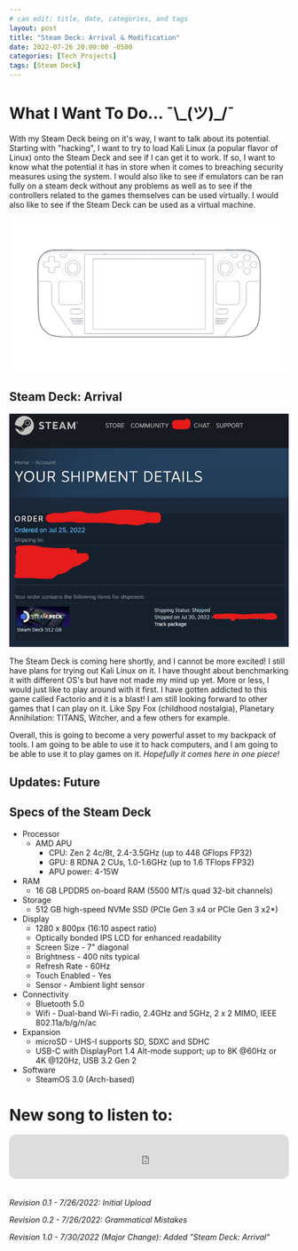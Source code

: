 ```yaml
---
# can edit: title, date, categories, and tags
layout: post
title: "Steam Deck: Arrival & Modification"
date: 2022-07-26 20:00:00 -0500
categories: [Tech Projects]
tags: [Steam Deck]
---
```


# What I Want To Do... ¯\\\_(ツ)_/¯
With my Steam Deck being on it's way, I want to talk about its potential. Starting with "hacking", I want to try to load Kali Linux (a popular flavor of Linux) onto the Steam Deck and see if I can get it to work. If so, I want to know what the potential it has in store when it comes to breaching security measures using the system. I would also like to see if emulators can be ran fully on a steam deck without any problems as well as to see if the controllers related to the games themselves can be used virtually. I would also like to see if the Steam Deck can be used as a virtual machine.


![SteamDeck](/assets/img/steam_deck_tech_specs.png)

## Steam Deck: Arrival

![SteamDeckOrder](/assets/img/steam_deck_order.png)

The Steam Deck is coming here shortly, and I cannot be more excited!
I still have plans for trying out Kali Linux on it. I have thought about benchmarking it with different OS's but have not made my mind up yet. More or less, I would just like to play around with it first. I have gotten addicted to this game called Factorio and it is a blast! I am still looking forward to other games that I can play on it. Like Spy Fox (childhood nostalgia), Planetary Annihilation: TITANS, Witcher, and a few others for example.

Overall, this is going to become a very powerful asset to my backpack of tools. I am going to be able to use it to hack computers, and I am going to be able to use it to play games on it.
*Hopefully it comes here in one piece!*

## Updates: Future


## Specs of the Steam Deck
 * Processor
    * AMD APU
         * CPU: Zen 2 4c/8t, 2.4-3.5GHz (up to 448 GFlops FP32)
         * GPU: 8 RDNA 2 CUs, 1.0-1.6GHz (up to 1.6 TFlops FP32)
         * APU power: 4-15W
 * RAM
     * 16 GB LPDDR5 on-board RAM (5500 MT/s quad 32-bit channels)
 * Storage
     * 512 GB high-speed NVMe SSD (PCIe Gen 3 x4 or PCIe Gen 3 x2*)
 * Display
     * 1280 x 800px (16:10 aspect ratio)
     * Optically bonded IPS LCD for enhanced readability
     * Screen Size - 7" diagonal
     * Brightness - 400 nits typical
     * Refresh Rate - 60Hz
     * Touch Enabled - Yes
     * Sensor - Ambient light sensor
 * Connectivity
     * Bluetooth 5.0
     * Wifi - Dual-band Wi-Fi radio, 2.4GHz and 5GHz, 2 x 2 MIMO, IEEE 802.11a/b/g/n/ac
 * Expansion
     * microSD - UHS-I supports SD, SDXC and SDHC
     * USB-C with DisplayPort 1.4 Alt-mode support; up to 8K @60Hz or 4K @120Hz, USB 3.2 Gen 2
 * Software
     * SteamOS 3.0 (Arch-based)

# New song to listen to:
<iframe style="border-radius:12px" src="https://open.spotify.com/embed/track/3CLSHJv5aUROAN2vfOyCOh?utm_source=generator" width="100%" height="80" frameBorder="0" allowfullscreen="" allow="autoplay; clipboard-write; encrypted-media; fullscreen; picture-in-picture"></iframe>

<br>
<br>

_Revision 0.1 - 7/26/2022: Initial Upload_
<br>

_Revision 0.2 - 7/26/2022: Grammatical Mistakes_
<br>

_Revision 1.0 - 7/30/2022 (Major Change): Added "Steam Deck: Arrival"_
<br>